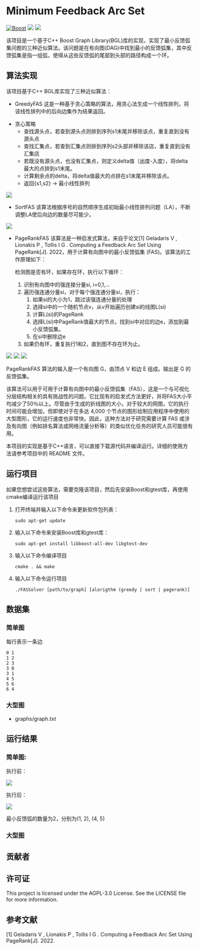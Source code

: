 # Minimum Feedback Arc Set

[![Boost](https://img.shields.io/badge/Boost-1.81.0-brightgreen.svg)](https://www.boost.org/)
![](https://img.shields.io/badge/gtest-1.11.0--3-red.svg)
![](https://img.shields.io/badge/Version-0.1-orange.svg)

该项目是一个基于C++ Boost Graph Library(BGL)库的实现，实现了最小反馈弧集问题的三种近似算法。该问题是在有向图(DAG)中找到最小的反馈弧集，其中反馈弧集是指一组弧，使得从这些反馈弧的尾部到头部的路径构成一个环。

## 算法实现

该项目基于C++ BGL库实现了三种近似算法：

* GreedyFAS
这是一种基于贪心策略的算法，用贪心法生成一个线性排列，将该线性排列中的后向边集作为结果返回。

- 贪心策略
    - 查找源头点，若查到源头点则排到序列s1末尾并移除该点，重复直到没有源头点
    - 查找汇集点，若查到汇集点则排到序列s2头部并移除该店，重复直到没有汇集店
    - 若既没有源头点，也没有汇集点，则定义delta值（出度-入度），将delta最大的点排到s1末尾。
    - 计算剩余点的delta，将delta值最大的点排在s1末尾并移除该点。
    - 返回{s1,s2} -> 最小线性排列

![](images/GreedyFAS.png)

* SortFAS
该算法根据序号的自然顺序生成初始最小线性排列问题（LA），不断调整LA使后向边的数量尽可能少。

![](images/SortFAS.png)

* PageRankFAS
该算法是一种启发式算法，来自于论文[1] Geladaris V ,  Lionakis P ,  Tollis I G . Computing a Feedback Arc Set Using PageRank[J].  2022，用于计算有向图中的最小反馈弧集 (FAS)。该算法的工作原理如下：

   检测图是否有环，如果存在环，执行以下循环：
   1. 识别有向图中的强连接分量si, i=0,1,...
   2. 遍历强连通分量si，对于每个强连通分量si，执行：
      1. 如果si的大小为1，跳过该强连通分量的处理
      2. 选择si中的一个随机节点v，从v开始遍历创建si的线图L(si)
      3. 计算L(si)的PageRank
      4. 选择L(si)中PageRank值最大的节点，找到si中对应的边e，添加到最小反馈弧集。
      5. 在si中删除边e
   3. 如果仍有环，重复执行1和2，直到图不存在环为止。


![](images/LineGraph.png)
![](images/PageRank.png)
![](images/PageRankFAS.png)

PageRankFAS 算法的输入是一个有向图 G，由顶点 V 和边 E 组成。输出是 G 的反馈弧集。

该算法可以用于可用于计算有向图中的最小反馈弧集（FAS），这是一个与可视化分层结构相关的具有挑战性的问题。它比现有的启发式方法更好，并将FAS大小平均减少了50％以上。尽管由于生成的折线图的大小，对于较大的网图，它的执行时间可能会增加，但即使对于在多达 4,000 个节点的图形绘制应用程序中使用的大型图形，它的运行速度也非常快。因此，这种方法对于研究需要计算 FAS 或涉及有向图（例如排名算法或网络流量分析等）的类似优化任务的研究人员可能很有用。

本项目的实现是基于C++语言，可以直接下载源代码并编译运行。详细的使用方法请参考项目中的 README 文件。

## 运行项目

如果您想尝试这些算法，需要克隆该项目，然后先安装Boost和gtest库，再使用cmake编译运行该项目

1. 打开终端并输入以下命令来更新软件包列表：

   ```
   sudo apt-get update
   ```

2. 输入以下命令来安装Boost库和gtest库：

   ```
   sudo apt-get install libboost-all-dev libgtest-dev
   ```

3. 输入以下命令编译项目

   ```
   cmake . && make
   ```

4. 输入以下命令运行项目

   ```
   ./FASSolver [path/to/graph] [alorigthm (greedy | sort | pagerank)]
   ```

## 数据集

### 简单图

   每行表示一条边

   ```
   0 1
   1 2
   2 3
   3 0
   3 1
   4 5
   5 6
   6 4
   ```

### 大型图

- graphs/graph.txt

## 运行结果

### 简单图: 

执行前：

![](result/graph_before.png)

执行后：

![](result/graph_after.png)

最小反馈弧的数量为2，分别为(1, 2), (4, 5)

### 大型图

## 贡献者


## 许可证

This project is licensed under the AGPL-3.0 License. See the LICENSE file for more information.

## 参考文献

[1] Geladaris V ,  Lionakis P ,  Tollis I G . Computing a Feedback Arc Set Using PageRank[J].  2022.
